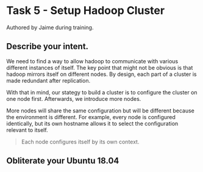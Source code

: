 
# Task 5 - Setup Hadoop Cluster

Authored by Jaime during training.

## Describe your intent.

We need to find a way to allow hadoop to communicate with various
different instances of itself. The key point that might not be obvious
is that hadoop mirrors itself on different nodes. By design, each part
of a cluster is made redundant after replication.

With that in mind, our stategy to build a cluster is to configure the
cluster on one node first. Afterwards, we introduce more nodes.

More nodes will share the same configuration but will be different
because the environment is different. For example, every node is
configured identically, but its own hostname allows it to select the
configuration relevant to itself.

> Each node configures itself by its own context.

## Obliterate your Ubuntu 18.04 